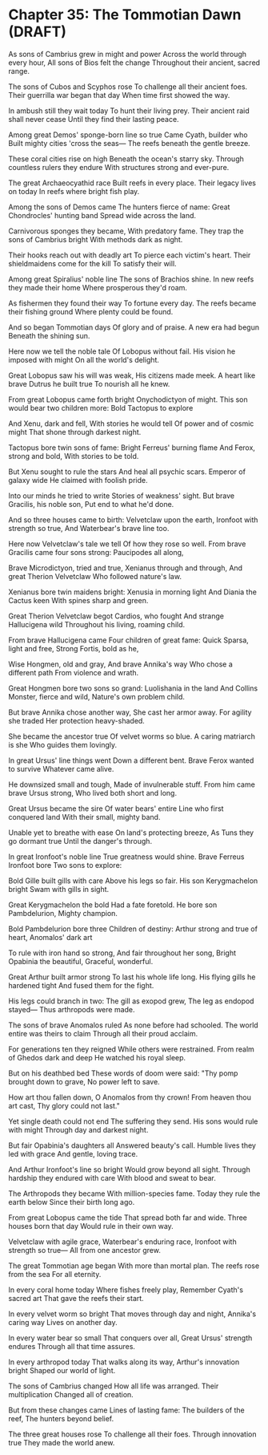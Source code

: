# Chapter 35: The Tommotian Dawn (DRAFT)

As sons of Cambrius grew in might and power
Across the world through every hour,
All sons of Bios felt the change
Throughout their ancient, sacred range.

The sons of Cubos and Scyphos rose
To challenge all their ancient foes.
Their guerrilla war began that day
When time first showed the way.

In ambush still they wait today
To hunt their living prey.
Their ancient raid shall never cease
Until they find their lasting peace.

Among great Demos' sponge-born line so true
Came Cyath, builder who
Built mighty cities 'cross the seas—
The reefs beneath the gentle breeze.

These coral cities rise on high
Beneath the ocean's starry sky.
Through countless rulers they endure
With structures strong and ever-pure.

The great Archaeocyathid race
Built reefs in every place.
Their legacy lives on today
In reefs where bright fish play.

Among the sons of Demos came
The hunters fierce of name:
Great Chondrocles' hunting band
Spread wide across the land.

Carnivorous sponges they became,
With predatory fame.
They trap the sons of Cambrius bright
With methods dark as night.

Their hooks reach out with deadly art
To pierce each victim's heart.
Their shieldmaidens come for the kill
To satisfy their will.

Among great Spiralius' noble line
The sons of Brachios shine.
In new reefs they made their home
Where prosperous they'd roam.

As fishermen they found their way
To fortune every day.
The reefs became their fishing ground
Where plenty could be found.

And so began Tommotian days
Of glory and of praise.
A new era had begun
Beneath the shining sun.

Here now we tell the noble tale
Of Lobopus without fail.
His vision he imposed with might
On all the world's delight.

Great Lobopus saw his will was weak,
His citizens made meek.
A heart like brave Dutrus he built true
To nourish all he knew.

From great Lobopus came forth bright
Onychodictyon of might.
This son would bear two children more:
Bold Tactopus to explore

And Xenu, dark and fell,
With stories he would tell
Of power and of cosmic might
That shone through darkest night.

Tactopus bore twin sons of fame:
Bright Ferreus' burning flame
And Ferox, strong and bold,
With stories to be told.

But Xenu sought to rule the stars
And heal all psychic scars.
Emperor of galaxy wide
He claimed with foolish pride.

Into our minds he tried to write
Stories of weakness' sight.
But brave Gracilis, his noble son,
Put end to what he'd done.

And so three houses came to birth:
Velvetclaw upon the earth,
Ironfoot with strength so true,
And Waterbear's brave line too.

Here now Velvetclaw's tale we tell
Of how they rose so well.
From brave Gracilis came four sons strong:
Paucipodes all along,

Brave Microdictyon, tried and true,
Xenianus through and through,
And great Therion Velvetclaw
Who followed nature's law.

Xenianus bore twin maidens bright:
Xenusia in morning light
And Diania the Cactus keen
With spines sharp and green.

Great Therion Velvetclaw begot
Cardios, who fought
And strange Hallucigena wild
Throughout his living, roaming child.

From brave Hallucigena came
Four children of great fame:
Quick Sparsa, light and free,
Strong Fortis, bold as he,

Wise Hongmen, old and gray,
And brave Annika's way
Who chose a different path
From violence and wrath.

Great Hongmen bore two sons so grand:
Luolishania in the land
And Collins Monster, fierce and wild,
Nature's own problem child.

But brave Annika chose another way,
She cast her armor away.
For agility she traded
Her protection heavy-shaded.

She became the ancestor true
Of velvet worms so blue.
A caring matriarch is she
Who guides them lovingly.

In great Ursus' line things went
Down a different bent.
Brave Ferox wanted to survive
Whatever came alive.

He downsized small and tough,
Made of invulnerable stuff.
From him came brave Ursus strong,
Who lived both short and long.

Great Ursus became the sire
Of water bears' entire
Line who first conquered land
With their small, mighty band.

Unable yet to breathe with ease
On land's protecting breeze,
As Tuns they go dormant true
Until the danger's through.

In great Ironfoot's noble line
True greatness would shine.
Brave Ferreus Ironfoot bore
Two sons to explore:

Bold Gille built gills with care
Above his legs so fair.
His son Kerygmachelon bright
Swam with gills in sight.

Great Kerygmachelon the bold
Had a fate foretold.
He bore son Pambdelurion,
Mighty champion.

Bold Pambdelurion bore three
Children of destiny:
Arthur strong and true of heart,
Anomalos' dark art

To rule with iron hand so strong,
And fair throughout her song,
Bright Opabinia the beautiful,
Graceful, wonderful.

Great Arthur built armor strong
To last his whole life long.
His flying gills he hardened tight
And fused them for the fight.

His legs could branch in two:
The gill as exopod grew,
The leg as endopod stayed—
Thus arthropods were made.

The sons of brave Anomalos ruled
As none before had schooled.
The world entire was theirs to claim
Through all their proud acclaim.

For generations ten they reigned
While others were restrained.
From realm of Ghedos dark and deep
He watched his royal sleep.

But on his deathbed bed
These words of doom were said:
"Thy pomp brought down to grave,
No power left to save.

How art thou fallen down,
O Anomalos from thy crown!
From heaven thou art cast,
Thy glory could not last."

Yet single death could not end
The suffering they send.
His sons would rule with might
Through day and darkest night.

But fair Opabinia's daughters all
Answered beauty's call.
Humble lives they led with grace
And gentle, loving trace.

And Arthur Ironfoot's line so bright
Would grow beyond all sight.
Through hardship they endured with care
With blood and sweat to bear.

The Arthropods they became
With million-species fame.
Today they rule the earth below
Since their birth long ago.

From great Lobopus came the tide
That spread both far and wide.
Three houses born that day
Would rule in their own way.

Velvetclaw with agile grace,
Waterbear's enduring race,
Ironfoot with strength so true—
All from one ancestor grew.

The great Tommotian age began
With more than mortal plan.
The reefs rose from the sea
For all eternity.

In every coral home today
Where fishes freely play,
Remember Cyath's sacred art
That gave the reefs their start.

In every velvet worm so bright
That moves through day and night,
Annika's caring way
Lives on another day.

In every water bear so small
That conquers over all,
Great Ursus' strength endures
Through all that time assures.

In every arthropod today
That walks along its way,
Arthur's innovation bright
Shaped our world of light.

The sons of Cambrius changed
How all life was arranged.
Their multiplication
Changed all of creation.

But from these changes came
Lines of lasting fame:
The builders of the reef,
The hunters beyond belief.

The three great houses rose
To challenge all their foes.
Through innovation true
They made the world anew.